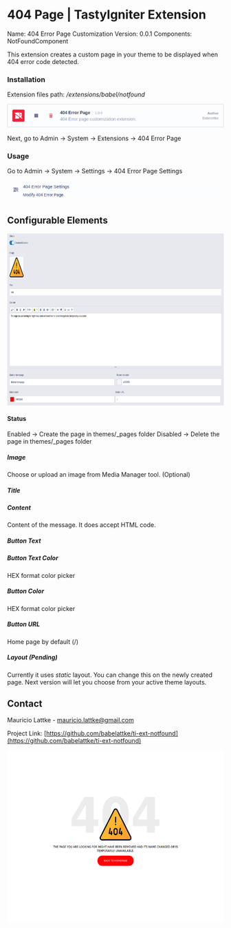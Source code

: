 <!-- PROJECT LOGO -->
<!-- <br />
<p align="center">
  <a href="https://github.com/othneildrew/Best-README-Template">
    <img src="images/logo.png" alt="Logo" width="80" height="80">
  </a>
</p> -->

# 404 Page | TastyIgniter Extension

Name: 404 Error Page Customization 
Version: 0.0.1
Components: NotFoundComponent

This extension creates a custom page in your theme to be displayed when 404 error code detected.

### Installation
Extension files path: _/extensions/babel/notfound_

<p align="center">
    <img src="https://github.com/babelattke/ti-ext-notfound/raw/main/images/extension_list.png?raw=true">  
</p> 

Next, go to Admin -> System -> Extensions -> 404 Error Page

### Usage

Go to Admin -> System -> Settings -> 404 Error Page Settings

<p align="center">
    <img src="https://github.com/babelattke/ti-ext-notfound/raw/main/images/admin_settings.png">  
</p> 

## Configurable Elements

<p align="center">
    <img src="https://github.com/babelattke/ti-ext-notfound/raw/main/images/admin_settings_edit.png" width="600" height="400">  
</p> 

#### Status
Enabled -> Create the page in themes/_pages folder
Disabled -> Delete the page in themes/_pages folder

##### Image
Choose or upload an image from Media Manager tool. (Optional) 

##### Title

##### Content
Content of the message. It does accept HTML code.

##### Button Text

##### Button Text Color
HEX format color picker

##### Button Color
HEX format color picker

##### Button URL
Home page by default (/)

##### Layout (Pending)
Currently it uses *static* layout. You can change this on the newly created page. Next version will let you choose from your active theme layouts.

<!-- CONTACT -->
## Contact

Mauricio Lattke - mauricio.lattke@gmail.com

Project Link: [https://github.com/babelattke/ti-ext-notfound](https://github.com/babelattke/ti-ext-notfound)


<p align="center">
    <img src="https://github.com/babelattke/ti-ext-notfound/raw/main/images/demo_view.png" width="600" height="400">  
</p> 